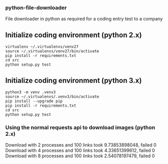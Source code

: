 
### python-file-downloader

File downloader in python as required for a coding entry test to a company

## Initialize coding environment (python 2.x)
```
virtualenv ~/.virtualenvs/venv27 
source ~/.virtualenvs/venv27/bin/activate
pip install -r requirements.txt
cd src
python setup.py test
```

## Initialize coding environment (python 3.x)
```
python3 -m venv .venv3 
source ~/.virtualenvs/.venv3/bin/activate
pip install --upgrade pip
pip install -r requirements.txt
cd src
python setup.py test
```

### Using the normal requests api to download images (python 2.x)

Download with 2 processes and 100 links took 9.73853898048, failed 0 
Download with 4 processes and 100 links took 4.33651399612, failed 0 
Download with 8 processes and 100 links took 2.54078197479, failed 0 
